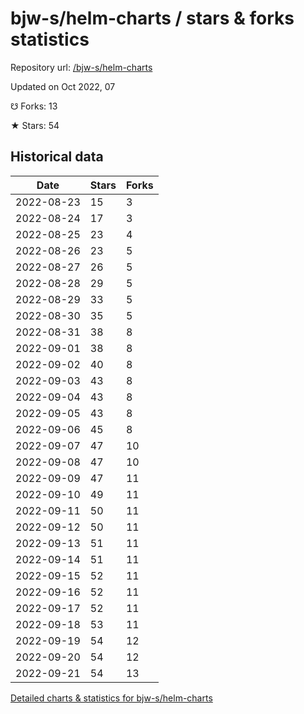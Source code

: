 # bjw-s/helm-charts / stars & forks statistics

Repository url: [/bjw-s/helm-charts](https://github.com/bjw-s/helm-charts)

Updated on Oct 2022, 07

☋ Forks: 13

★ Stars: 54

## Historical data
| Date | Stars | Forks |
|------|-------|-------|
| 2022-08-23 | 15 | 3 | 
| 2022-08-24 | 17 | 3 | 
| 2022-08-25 | 23 | 4 | 
| 2022-08-26 | 23 | 5 | 
| 2022-08-27 | 26 | 5 | 
| 2022-08-28 | 29 | 5 | 
| 2022-08-29 | 33 | 5 | 
| 2022-08-30 | 35 | 5 | 
| 2022-08-31 | 38 | 8 | 
| 2022-09-01 | 38 | 8 | 
| 2022-09-02 | 40 | 8 | 
| 2022-09-03 | 43 | 8 | 
| 2022-09-04 | 43 | 8 | 
| 2022-09-05 | 43 | 8 | 
| 2022-09-06 | 45 | 8 | 
| 2022-09-07 | 47 | 10 | 
| 2022-09-08 | 47 | 10 | 
| 2022-09-09 | 47 | 11 | 
| 2022-09-10 | 49 | 11 | 
| 2022-09-11 | 50 | 11 | 
| 2022-09-12 | 50 | 11 | 
| 2022-09-13 | 51 | 11 | 
| 2022-09-14 | 51 | 11 | 
| 2022-09-15 | 52 | 11 | 
| 2022-09-16 | 52 | 11 | 
| 2022-09-17 | 52 | 11 | 
| 2022-09-18 | 53 | 11 | 
| 2022-09-19 | 54 | 12 | 
| 2022-09-20 | 54 | 12 | 
| 2022-09-21 | 54 | 13 | 


[Detailed charts & statistics for bjw-s/helm-charts](https://reviewgithub.com/rep/bjw-s/helm-charts)
